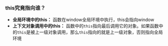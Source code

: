 ### this究竟指向谁？

- **全局环境中的this：** 函数在window全局环境中执行，this会指向window
- **上下文对象调用中的this：** 函数中的`this`指向最后调用它的对象。如果函数中的`this`是被上一级对象调用，那么`this`指向的就是上一级对象，否则指向全局环境